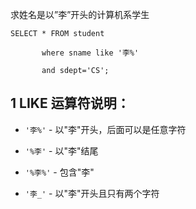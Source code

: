 求姓名是以”李”开头的计算机系学生
```mysql
SELECT * FROM student

       where sname like '李%'

       and sdept='CS';
```

## 1 LIKE 运算符说明：

- `'李%'` - 以"李"开头，后面可以是任意字符
    
- `'%李'` - 以"李"结尾
    
- `'%李%'` - 包含"李"
    
- `'李_'` - 以"李"开头且只有两个字符
